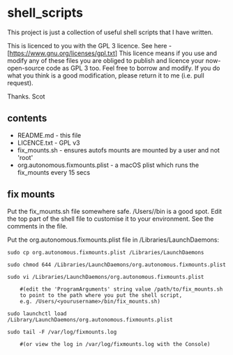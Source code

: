 <!-- scot mcphee -->
# shell_scripts

This project is just a collection of useful shell scripts that I have written.

This is licenced to you with the GPL 3 licence. See here - [https://www.gnu.org/licenses/gpl.txt] This licence means if you use and modify any of these files you are obliged to publish and licence your now-open-source code as GPL 3 too. Feel free to borrow and modify. If you do what you think is a good modification, please return it to me (i.e. pull request).

Thanks.
Scot

## contents

* README.md - this file
* LICENCE.txt - GPL v3
* fix_mounts.sh - ensures autofs mounts are mounted by a user and not 'root'
* org.autonomous.fixmounts.plist - a macOS plist which runs the fix_mounts every 15 secs

## fix mounts

Put the fix_mounts.sh file somewhere safe. /Users/<yourusername>/bin is a good spot. Edit the top part of the shell file to customise it to your environment. See the comments in the file.

Put the org.autonomous.fixmounts.plist file in /Libraries/LaunchDaemons:

    sudo cp org.autonomous.fixmounts.plist /Libraries/LaunchDaemons

    sudo chmod 644 /Libraries/LaunchDaemons/org.autonomous.fixmounts.plist

    sudo vi /Libraries/LaunchDaemons/org.autonomous.fixmounts.plist

        #(edit the 'ProgramArguments' string value /path/to/fix_mounts.sh 
        to point to the path where you put the shell script, 
        e.g. /Users/<yourusername>/bin/fix_mounts.sh)

    sudo launchctl load /Library/LaunchDaemons/org.autonomous.fixmounts.plist 

    sudo tail -F /var/log/fixmounts.log

    	#(or view the log in /var/log/fixmounts.log with the Console)
    


